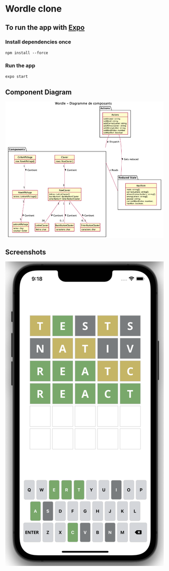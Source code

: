 # Wordle clone

## To run the app with [Expo](https://docs.expo.dev/get-started/installation/)

### Install dependencies once

```
npm install --force
```

### Run the app

```
expo start
```

## Component Diagram

![Diagrame de composants](./doc/MDD.png)

## Screenshots

![screenshot](assets/screenshot.png)